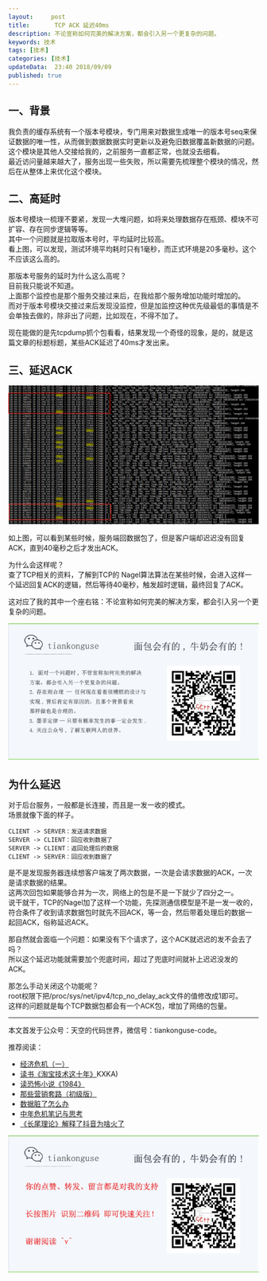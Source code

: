 ```yaml
---   
layout:     post  
title:       TCP ACK 延迟40ms  
description: 不论宣称如何完美的解决方案，都会引入另一个更复杂的问题。      
keywords: 技术 
tags: [技术]  
categories: [技术]  
updateData:  23:40 2018/09/09   
published: true   
---  
```


 


## 一、背景

我负责的缓存系统有一个版本号模块，专门用来对数据生成唯一的版本号seq来保证数据的唯一性，从而做到数据数据实时更新以及避免旧数据覆盖新数据的问题。    
这个模块是其他人交接给我的，之前服务一直都正常，也就没去细看。  
最近访问量越来越大了，服务出现一些失败，所以需要先梳理整个模块的情况，然后在从整体上来优化这个模块。  


## 二、高延时  



版本号模块一梳理不要紧，发现一大堆问题，如将来处理数据存在瓶颈、模块不可扩容、存在同步逻辑等等。    
其中一个问题就是拉取版本号时，平均延时比较高。   
看上图，可以发现，测试环境平均耗时只有1毫秒，而正式环境是20多毫秒。这个不应该这么高的。  


那版本号服务的延时为什么这么高呢？   
目前我只能说不知道。   
上面那个监控也是那个服务交接过来后，在我给那个服务增加功能时增加的。   
而对于版本号模块交接过来后发现没监控，但是加监控这种优先级最低的事情是不会单独去做的，除非出了问题，比如现在，不得不加了。     

现在能做的是先tcpdump抓个包看看，结果发现一个奇怪的现象，是的，就是这篇文章的标题标题，某些ACK延迟了40ms才发出来。   


## 三、延迟ACK  

![](/images/2018/09/tcp-delay.png)  


如上图，可以看到某些时候，服务端回数据包了，但是客户端却迟迟没有回复ACK，直到40毫秒之后才发出ACK。  


为什么会这样呢？    
查了TCP相关的资料，了解到TCP的 Nagel算法算法在某些时候，会进入这样一个延迟回复ACK的逻辑，然后等待40毫秒，触发超时逻辑，最终回复了ACK。  


这对应了我的其中一个座右铭：不论宣称如何完美的解决方案，都会引入另一个更复杂的问题。  


![](/images/tiankonguse-code.gif) 


## 为什么延迟


对于后台服务，一般都是长连接，而且是一发一收的模式。  
场景就像下面的样子。  


```
CLIENT -> SERVER：发送请求数据  
SERVER -> CLIENT：回应收到数据了  
SERVER -> CLIENT：返回处理后的数据  
CLIENT -> SERVER：回应收到数据了  
```  


是不是发现服务器连续想客户端发了两次数据，一次是会请求数据的ACK，一次是请求数据的结果。  
这两次回包如果能够合并为一次，网络上的包是不是一下就少了四分之一。  
说干就干，TCP的Nagel加了这样一个功能，先探测通信模型是不是一发一收的，符合条件了收到请求数据包时就先不回ACK，等一会，然后带着处理后的数据一起回ACK，俗称延迟ACK。  


那自然就会面临一个问题：如果没有下个请求了，这个ACK就迟迟的发不会去了吗？    
所以这个延迟功能就需要加个兜底时间，超过了兜底时间就补上迟迟没发的ACK。   


那怎么手动关闭这个功能呢？  
root权限下把/proc/sys/net/ipv4/tcp_no_delay_ack文件的值修改成1即可。   
这样的问题就是每个TCP数据包都会有一个ACK包，增加了网络的包量。   




---


本文首发于公众号：天空的代码世界，微信号：tiankonguse-code。  


推荐阅读：  


* [经济危机（一）](https://mp.weixin.qq.com/s/hxO7oR8cLljSClYS-yE6pw)   
* [读书《淘宝技术这十年》](https://mp.weixin.qq.com/s/IeOQGh22U_1TPrf6sYYTkQ)KXKA)   
* [读恐怖小说《1984》](https://mp.weixin.qq.com/s/q7HL5o_R5cqJc0b9Ll7EMw)    
* [那些营销套路（初级版）](https://mp.weixin.qq.com/s/xdvqZo9ll6kaL66Cdx)   
* [数据脏了怎么办](https://mp.weixin.qq.com/s/Blw4yxmIsE51dzzbNcfFbg)    
* [中年危机笔记与思考](https://mp.weixin.qq.com/s/dFzDtZS0JN6hhpc1DF-e_g)     
* [《长尾理论》解释了抖音为啥火了](https://mp.weixin.qq.com/s/sFWtMYj_WOKdgjolo7T56A)  



![](/images/tiankonguse-support.png)   




